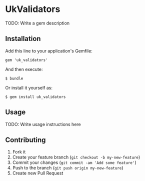 # UkValidators

TODO: Write a gem description

## Installation

Add this line to your application's Gemfile:

    gem 'uk_validators'

And then execute:

    $ bundle

Or install it yourself as:

    $ gem install uk_validators

## Usage

TODO: Write usage instructions here

## Contributing

1. Fork it
2. Create your feature branch (`git checkout -b my-new-feature`)
3. Commit your changes (`git commit -am 'Add some feature'`)
4. Push to the branch (`git push origin my-new-feature`)
5. Create new Pull Request
